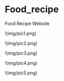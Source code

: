 # Food_recipe
Food Recipe Website

!(img/pic1.png)

!(img/pic2.png)

!(img/pic3.png)

!(img/pic4.png)


!(img/pic5.png)
